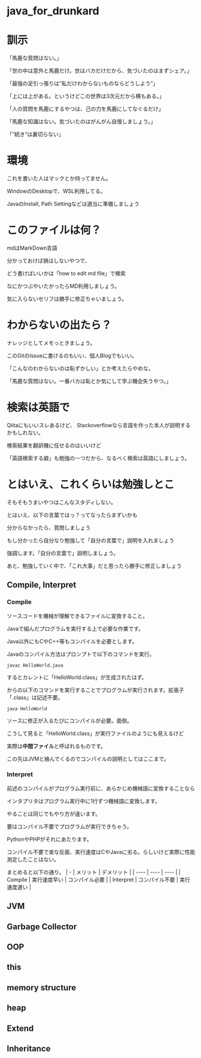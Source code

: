 # java_for_drunkard

# 訓示
「馬鹿な質問はない。」

「世の中は意外と馬鹿だけ。世はバカだけだから、気づいたのはまずシェア。」

「最強の足引っ張りは”私だけわからないものならどうしよう”」

「上には上がある。というけどこの世界は3次元だから横もある。」

「人の質問を馬鹿にするやつは、己の力を馬鹿にしてなぐるだけ」

「馬鹿な知識はない。気づいたのはがんがん自慢しましょう。」

「”続き”は裏切らない」

# 環境
これを書いた人はマックとか持ってません。

WindowのDesktopで、WSL利用してる。

JavaのInstall, Path Settingなどは適当に準備しましょう

# このファイルは何？
mdはMarkDown言語

分かっておけば損はしないやつで、

どう書けばいいかは「how to edit md file」で検索

なにかつぶやいたかったらMD利用しましょう。

気に入らないセリフは勝手に修正ちゃいましょう。

# わからないの出たら？
ナレッジとしてメモっときましょう。

このGitのIssueに書けるのもいい、個人Blogでもいい。

「こんなのわからないのは恥ずかしい」とか考えたらやめな。

「馬鹿な質問はない。一番バカは恥とか気にして学ぶ機会失うやつ。」

# 検索は英語で
Qiitaにもいいスレあるけど、 Stackoverflowなら言語を作った本人が説明するかもしれない。

検索結果を翻訳機に任せるのはいいけど

「英語検索する癖」も勉強の一つだから、なるべく検索は英語にしましょう。

# とはいえ、これくらいは勉強しとこ
そもそもうまいやつはこんなスタディしない。

とはいえ、以下の言葉ではっ？ってなったらまずいかも

分からなかったら、質問しましょう

もし分かったら自分なり勉強して「自分の言葉で」説明を入れましょう

強調します。「自分の言葉で」説明しましょう。

あと、勉強していく中で、「これ大事」だと思ったら勝手に修正しましょう

## Compile, Interpret
### Compile
ソースコードを機械が理解できるファイルに変換すること。

Javaで組んだプログラムを実行する上で必要な作業です。

Java以外にもCやC++等もコンパイルを必要とします。

Javaのコンパイル方法はプロンプトで以下のコマンドを実行。
```
javac HelloWorld.java
```
するとカレントに「HelloWorld.class」が生成されたはず。

からの以下のコマンドを実行することでプログラムが実行されます。拡張子「.class」は記述不要。
```
java HelloWorld
```

ソースに修正が入るたびにコンパイルが必要。面倒。

こうして見ると「HelloWorld.class」が実行ファイルのようにも見えるけど

実際は**中間ファイル**と呼ばれるものです。

この先はJVMと絡んでくるのでコンパイルの説明としてはここまで。

### Interpret
前述のコンパイルがプログラム実行前に、あらかじめ機械語に変換することなら

インタプリタはプログラム実行中に1行ずつ機械語に変換します。

やることは同じでもやり方が違います。

要はコンパイル不要でプログラムが実行できちゃう。

PythonやPHPがそれにあたります。

コンパイル不要で楽な反面、実行速度はCやJavaに劣る。らしいけど実際に性能測定したことはない。

まとめると以下の通り。
|  -  |  メリット  |  デメリット  |
| ---- | ---- | ---- |
|  Compile  |  実行速度早い  |  コンパイル必要  |
|  Interpret  |  コンパイル不要  |  実行速度遅い  |

## JVM
## Garbage Collector
## OOP
## this
## memory structure
## heap
## Extend
## Inheritance